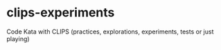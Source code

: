 # clips-experiments
Code Kata with CLIPS (practices, explorations, experiments, tests or just playing)
